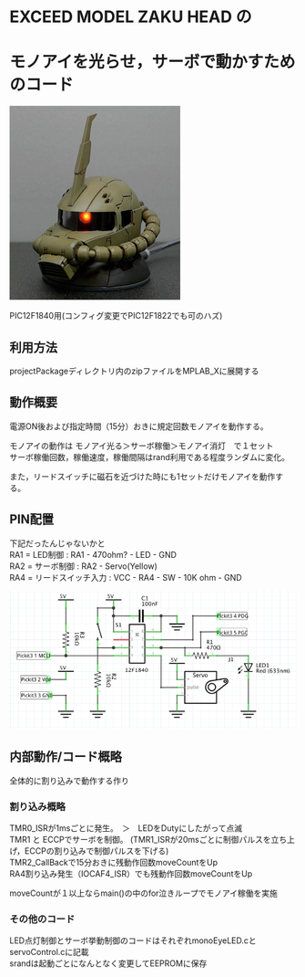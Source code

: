 # EXCEED MODEL ZAKU HEAD の
# モノアイを光らせ，サーボで動かすためのコード  
![ザクヘッド](https://github.com/pic-a-little/ZakuHead_monoEyeMove/blob/master/images/zakuHead.jpg "お写真")  

PIC12F1840用(コンフィグ変更でPIC12F1822でも可のハズ)  

## 利用方法

projectPackageディレクトリ内のzipファイルをMPLAB_Xに展開する
  
## 動作概要  
  
電源ON後および指定時間（15分）おきに規定回数モノアイを動作する。  
  
モノアイの動作は モノアイ光る＞サーボ稼働＞モノアイ消灯　で１セット  
サーボ稼働回数，稼働速度，稼働間隔はrand利用である程度ランダムに変化。  
  
また，リードスイッチに磁石を近づけた時にも1セットだけモノアイを動作する。  
   
## PIN配置  
下記だったんじゃないかと  
  RA1 = LED制御 :   RA1 - 470ohm? - LED  - GND  
  RA2 = サーボ制御 :   RA2 - Servo(Yellow)  
  RA4 = リードスイッチ入力 :   VCC -  RA4 - SW - 10K ohm - GND  

![回路図](https://github.com/pic-a-little/ZakuHead_monoEyeMove/blob/master/images/circuit.png "回路図")　 
 　
## 内部動作/コード概略  
  
全体的に割り込みで動作する作り  
### 割り込み概略  
 TMR0_ISRが1msごとに発生。　＞　LEDをDutyにしたがって点滅  
 TMR1 と ECCPでサーボを制御。 (TMR1_ISRが20msごとに制御パルスを立ち上げ，ECCPの割り込みで制御パルスを下げる)  
 TMR2_CallBackで15分おきに残動作回数moveCountをUp  
 RA4割り込み発生（IOCAF4_ISR）でも残動作回数moveCountをUp  
  
 moveCountが１以上ならmain()の中のfor泣きループでモノアイ稼働を実施  
  
### その他のコード  
LED点灯制御とサーボ挙動制御のコードはそれぞれmonoEyeLED.cとservoControl.cに記載  
srandは起動ごとになんとなく変更してEEPROMに保存  
